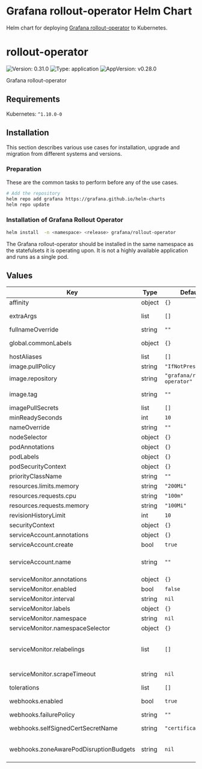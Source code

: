 # Grafana rollout-operator Helm Chart

Helm chart for deploying [Grafana rollout-operator](https://github.com/grafana/rollout-operator) to Kubernetes.

# rollout-operator

![Version: 0.31.0](https://img.shields.io/badge/Version-0.31.0-informational?style=flat-square) ![Type: application](https://img.shields.io/badge/Type-application-informational?style=flat-square) ![AppVersion: v0.28.0](https://img.shields.io/badge/AppVersion-v0.28.0-informational?style=flat-square)

Grafana rollout-operator

## Requirements

Kubernetes: `^1.10.0-0`

## Installation

This section describes various use cases for installation, upgrade and migration from different systems and versions.

### Preparation

These are the common tasks to perform before any of the use cases.

```bash
# Add the repository
helm repo add grafana https://grafana.github.io/helm-charts
helm repo update
```

### Installation of Grafana Rollout Operator

```bash
helm install  -n <namespace> <release> grafana/rollout-operator
```

The Grafana rollout-operator should be installed in the same namespace as the statefulsets it is operating upon.
It is not a highly available application and runs as a single pod.

## Values

| Key | Type | Default | Description |
|-----|------|---------|-------------|
| affinity | object | `{}` |  |
| extraArgs | list | `[]` | List of additional CLI arguments to configure rollout-operator (example: `--log.level=info`) |
| fullnameOverride | string | `""` |  |
| global.commonLabels | object | `{}` | Common labels for all object directly managed by this chart. |
| hostAliases | list | `[]` | hostAliases to add |
| image.pullPolicy | string | `"IfNotPresent"` |  |
| image.repository | string | `"grafana/rollout-operator"` |  |
| image.tag | string | `""` | Overrides the image tag whose default is the chart appVersion. |
| imagePullSecrets | list | `[]` |  |
| minReadySeconds | int | `10` |  |
| nameOverride | string | `""` |  |
| nodeSelector | object | `{}` |  |
| podAnnotations | object | `{}` | Pod Annotations |
| podLabels | object | `{}` | Pod (extra) Labels |
| podSecurityContext | object | `{}` |  |
| priorityClassName | string | `""` |  |
| resources.limits.memory | string | `"200Mi"` |  |
| resources.requests.cpu | string | `"100m"` |  |
| resources.requests.memory | string | `"100Mi"` |  |
| revisionHistoryLimit | int | `10` | Number of old ReplicaSets to retain |
| securityContext | object | `{}` |  |
| serviceAccount.annotations | object | `{}` | Annotations to add to the service account |
| serviceAccount.create | bool | `true` | Specifies whether a service account should be created |
| serviceAccount.name | string | `""` | The name of the service account to use. If not set and create is true, a name is generated using the fullname template |
| serviceMonitor.annotations | object | `{}` | ServiceMonitor annotations |
| serviceMonitor.enabled | bool | `false` | Create ServiceMonitor to scrape metrics for Prometheus |
| serviceMonitor.interval | string | `nil` | ServiceMonitor scrape interval |
| serviceMonitor.labels | object | `{}` | Additional ServiceMonitor labels |
| serviceMonitor.namespace | string | `nil` | Alternative namespace for ServiceMonitor resources |
| serviceMonitor.namespaceSelector | object | `{}` | Namespace selector for ServiceMonitor resources |
| serviceMonitor.relabelings | list | `[]` | ServiceMonitor relabel configs to apply to samples before scraping https://github.com/prometheus-operator/prometheus-operator/blob/master/Documentation/api.md#relabelconfig |
| serviceMonitor.scrapeTimeout | string | `nil` | ServiceMonitor scrape timeout in Go duration format (e.g. 15s) |
| tolerations | list | `[]` |  |
| webhooks.enabled | bool | `true` | Enable the rollout-operator webhooks. See https://github.com/grafana/rollout-operator/#webhooks |
| webhooks.failurePolicy | string | `""` | Validating and mutating webhook failure policy. Ignore | Fail. Use Ignore when first installing and then re-apply with Fail for ongoing use |
| webhooks.selfSignedCertSecretName | string | `"certificate"` | Secret resource name for the TLS certificate to used for the webhooks |
| webhooks.zoneAwarePodDisruptionBudgets | string | `nil` | Enable zone aware pod disruption budgets. See https://github.com/grafana/rollout-operator/#zoneawarepoddisruptionbudget |
